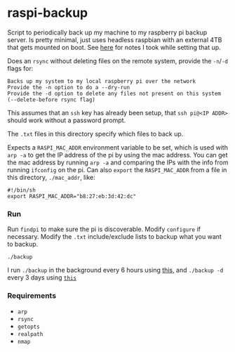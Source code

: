 # raspi-backup

Script to periodically back up my machine to my raspberry pi backup server. Is pretty minimal, just uses headless raspbian with an external 4TB that gets mounted on boot. See [here](https://exobrain.sean.fish/raspi/) for notes I took while setting that up.

Does an `rsync` without deleting files on the remote system, provide the `-n`/`-d` flags for:

```
Backs up my system to my local raspberry pi over the network
Provide the -n option to do a --dry-run
Provide the -d option to delete any files not present on this system (--delete-before rsync flag)
```

This assumes that an `ssh` key has already been setup, that `ssh pi@<IP ADDR>` should work without a password prompt.

The `.txt` files in this directory specify which files to back up.

Expects a `RASPI_MAC_ADDR` environment variable to be set, which is used with `arp -a` to get the IP address of the pi by using the mac address. You can get the mac address by running `arp -a` and comparing the IPs with the info from running `ifconfig` on the pi. Can also `export` the `RASPI_MAC_ADDR` from a file in this directory, `./mac_addr`, like:

```
#!/bin/sh
export RASPI_MAC_ADDR="b8:27:eb:3d:42:dc"
```

### Run

Run `findpi` to make sure the pi is discoverable. Modify `configure` if necessary. Modify the `.txt` include/exclude lists to backup what you want to backup.

`./backup`

I run `./backup` in the background every 6 hours using [this](https://github.com/seanbreckenridge/bgproc), and `./backup -d` every 3 days using [`this`](https://sean.fish/d/housekeeping?dark)

### Requirements

  * `arp`
  * `rsync`
  * `getopts`
  * `realpath`
  * `nmap`


